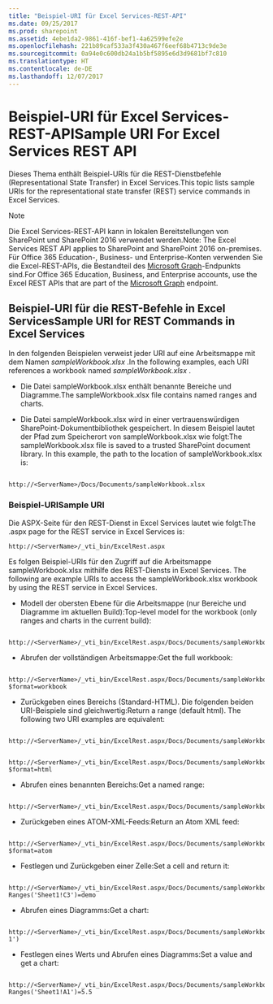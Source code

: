 ```yaml
---
title: "Beispiel-URI für Excel Services-REST-API"
ms.date: 09/25/2017
ms.prod: sharepoint
ms.assetid: 4ebe1da2-9861-416f-bef1-4a62599efe2e
ms.openlocfilehash: 221b89caf533a3f430a467f6eef68b4713c9de3e
ms.sourcegitcommit: 0a94e0c600db24a1b5bf5895e6d3d9681bf7c810
ms.translationtype: HT
ms.contentlocale: de-DE
ms.lasthandoff: 12/07/2017
---
```

# <a name="sample-uri-for-excel-services-rest-api"></a><span data-ttu-id="e74dc-102">Beispiel-URI für Excel Services-REST-API</span><span class="sxs-lookup"><span data-stu-id="e74dc-102">Sample URI For Excel Services REST API</span></span>

<span data-ttu-id="e74dc-103">Dieses Thema enthält Beispiel-URIs für die REST-Dienstbefehle (Representational State Transfer) in Excel Services.</span><span class="sxs-lookup"><span data-stu-id="e74dc-103">This topic lists sample URIs for the representational state transfer (REST) service commands in Excel Services.</span></span>
  
> [!NOTE]
> <span data-ttu-id="e74dc-104">Die Excel Services-REST-API kann in lokalen Bereitstellungen von SharePoint und SharePoint 2016 verwendet werden.</span><span class="sxs-lookup"><span data-stu-id="e74dc-104">Note: The Excel Services REST API applies to SharePoint and SharePoint 2016 on-premises.</span></span> <span data-ttu-id="e74dc-105">Für Office 365 Education-, Business- und Enterprise-Konten verwenden Sie die Excel-REST-APIs, die Bestandteil des [Microsoft Graph](http://graph.microsoft.io/en-us/docs/api-reference/v1.0/resources/excel
)-Endpunkts sind.</span><span class="sxs-lookup"><span data-stu-id="e74dc-105">For Office 365 Education, Business, and Enterprise accounts, use the Excel REST APIs that are part of the  [Microsoft Graph](http://graph.microsoft.io/en-us/docs/api-reference/v1.0/resources/excel
) endpoint.</span></span>
  
    
    


## <a name="sample-uri-for-rest-commands-in-excel-services"></a><span data-ttu-id="e74dc-106">Beispiel-URI für die REST-Befehle in Excel Services</span><span class="sxs-lookup"><span data-stu-id="e74dc-106">Sample URI for REST Commands in Excel Services</span></span>

<span data-ttu-id="e74dc-107">In den folgenden Beispielen verweist jeder URI auf eine Arbeitsmappe mit dem Namen  *sampleWorkbook.xlsx*  .</span><span class="sxs-lookup"><span data-stu-id="e74dc-107">In the following examples, each URI references a workbook named  *sampleWorkbook.xlsx*  .</span></span>
  
    
    

- <span data-ttu-id="e74dc-108">Die Datei sampleWorkbook.xlsx enthält benannte Bereiche und Diagramme.</span><span class="sxs-lookup"><span data-stu-id="e74dc-108">The sampleWorkbook.xlsx file contains named ranges and charts.</span></span>
    
  
- <span data-ttu-id="e74dc-p102">Die Datei sampleWorkbook.xlsx wird in einer vertrauenswürdigen SharePoint-Dokumentbibliothek gespeichert. In diesem Beispiel lautet der Pfad zum Speicherort von sampleWorkbook.xlsx wie folgt:</span><span class="sxs-lookup"><span data-stu-id="e74dc-p102">The sampleWorkbook.xlsx file is saved to a trusted SharePoint document library. In this example, the path to the location of sampleWorkbook.xlsx is:</span></span>
    
```
  
http://<ServerName>/Docs/Documents/sampleWorkbook.xlsx
```


### <a name="sample-uri"></a><span data-ttu-id="e74dc-111">Beispiel-URI</span><span class="sxs-lookup"><span data-stu-id="e74dc-111">Sample URI</span></span>

<span data-ttu-id="e74dc-112">Die ASPX-Seite für den REST-Dienst in Excel Services lautet wie folgt:</span><span class="sxs-lookup"><span data-stu-id="e74dc-112">The .aspx page for the REST service in Excel Services is:</span></span> 
  
    
    

```
http://<ServerName>/_vti_bin/ExcelRest.aspx

```

<span data-ttu-id="e74dc-113">Es folgen Beispiel-URIs für den Zugriff auf die Arbeitsmappe sampleWorkbook.xlsx mithilfe des REST-Diensts in Excel Services. </span><span class="sxs-lookup"><span data-stu-id="e74dc-113">The following are example URIs to access the sampleWorkbook.xlsx workbook by using the REST service in Excel Services.</span></span> 
  
    
    

- <span data-ttu-id="e74dc-114">Modell der obersten Ebene für die Arbeitsmappe (nur Bereiche und Diagramme im aktuellen Build):</span><span class="sxs-lookup"><span data-stu-id="e74dc-114">Top-level model for the workbook (only ranges and charts in the current build):</span></span>
    
```
  
http://<ServerName>/_vti_bin/ExcelRest.aspx/Docs/Documents/sampleWorkbook.xlsx/model

```

- <span data-ttu-id="e74dc-115">Abrufen der vollständigen Arbeitsmappe:</span><span class="sxs-lookup"><span data-stu-id="e74dc-115">Get the full workbook:</span></span>
    
```
  
http://<ServerName>/_vti_bin/ExcelRest.aspx/Docs/Documents/sampleWorkbook.xlsx/model?$format=workbook

```

- <span data-ttu-id="e74dc-p103">Zurückgeben eines Bereichs (Standard-HTML). Die folgenden beiden URI-Beispiele sind gleichwertig:</span><span class="sxs-lookup"><span data-stu-id="e74dc-p103">Return a range (default html). The following two URI examples are equivalent:</span></span>
    
```
  
http://<ServerName>/_vti_bin/ExcelRest.aspx/Docs/Documents/sampleWorkbook.xlsx/model/Ranges('Sheet1!A1|G5')

```


```
  
http://<ServerName>/_vti_bin/ExcelRest.aspx/Docs/Documents/sampleWorkbook.xlsx/model/Ranges('Sheet1!A1|G5')?$format=html
```

- <span data-ttu-id="e74dc-118">Abrufen eines benannten Bereichs:</span><span class="sxs-lookup"><span data-stu-id="e74dc-118">Get a named range:</span></span>
    
```
  http://<ServerName>/_vti_bin/ExcelRest.aspx/Docs/Documents/sampleWorkbook.xlsx/model/Ranges('nameOfTheNamedRange')

```

- <span data-ttu-id="e74dc-119">Zurückgeben eines ATOM-XML-Feeds:</span><span class="sxs-lookup"><span data-stu-id="e74dc-119">Return an Atom XML feed:</span></span>
    
```
  
http://<ServerName>/_vti_bin/ExcelRest.aspx/Docs/Documents/sampleWorkbook.xlsx/model?$format=atom

```

- <span data-ttu-id="e74dc-120">Festlegen und Zurückgeben einer Zelle:</span><span class="sxs-lookup"><span data-stu-id="e74dc-120">Set a cell and return it:</span></span>
    
```
  
http://<ServerName>/_vti_bin/ExcelRest.aspx/Docs/Documents/sampleWorkbook.xlsx/model/Ranges('Sheet1!A1|G5')?Ranges('Sheet1!C3')=demo

```

- <span data-ttu-id="e74dc-121">Abrufen eines Diagramms:</span><span class="sxs-lookup"><span data-stu-id="e74dc-121">Get a chart:</span></span>
    
```
  
http://<ServerName>/_vti_bin/ExcelRest.aspx/Docs/Documents/sampleWorkbook.xlsx/model/Charts('Chart 1')

```

- <span data-ttu-id="e74dc-122">Festlegen eines Werts und Abrufen eines Diagramms:</span><span class="sxs-lookup"><span data-stu-id="e74dc-122">Set a value and get a chart:</span></span>
    
```
  
http://<ServerName>/_vti_bin/ExcelRest.aspx/Docs/Documents/sampleWorkbook.xlsx/model/Charts('Chart%201')?Ranges('Sheet1!A1')=5.5

```


